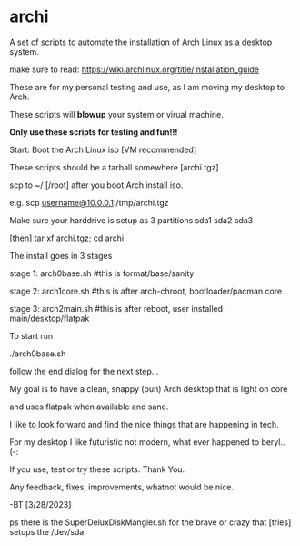 # archi
A set of scripts to automate the installation of Arch Linux as a desktop system. 

make sure to read: https://wiki.archlinux.org/title/installation_guide 

These are for my personal testing and use, as I am moving my desktop to Arch. 

These scripts will **blowup** your system or virual machine. 

**Only use these scripts for testing and fun!!!** 

Start: Boot the Arch Linux iso [VM recommended] 

These scripts should be a tarball somewhere [archi.tgz]  

scp to ~/ [/root] after you boot Arch install iso. 

e.g. scp username@10.0.0.1:/tmp/archi.tgz 

Make sure your harddrive is setup as 3 partitions sda1 sda2 sda3 

[then] tar xf archi.tgz; cd archi 

The install goes in 3 stages 

stage 1: arch0base.sh #this is format/base/sanity 

stage 2: arch1core.sh #this is after arch-chroot, bootloader/pacman core 

stage 3: arch2main.sh #this is after reboot, user installed main/desktop/flatpak  

To start run 

./arch0base.sh 

follow the end dialog for the next step... 

 
My goal is to have a clean, snappy (pun) Arch desktop that is light on core 

and uses flatpak when available and sane. 

I like to look forward and find the nice things that are happening in tech. 

For my desktop I like futuristic not modern, what ever happened to beryl.. (-: 

If you use, test or try these scripts.  Thank You. 

Any feedback, fixes, improvements, whatnot would be nice. 

-BT [3/28/2023] 


ps there is the SuperDeluxDiskMangler.sh for the brave or crazy that [tries] setups the /dev/sda 
